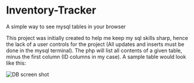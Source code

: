 Inventory-Tracker
=================

A simple way to see mysql tables in your browser


This project was initially created to help me keep my sql skills sharp, hence the lack of a user controls for the project (All updates and inserts must be done in the mysql terminal).  The php will list all contents of a given table, minus the first column (ID columns in my case).  A sample table would look like this:


![DB screen shot](http://i.imgur.com/TInm70d.png "Table") 
